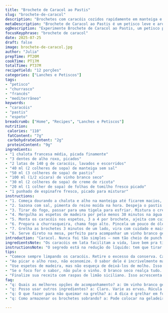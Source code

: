 ```yaml
---
title: "Brochete de Caracol ao Pastis"
slug: "brochete-de-caracol"
description: "Brochetes com caracóis cozidos rapidamente em manteiga e temperados com pastis e vinho branco. Receita sem lactose, sem glúten e sem nozes. Troca de ingredientes e quantidades ajustadas para dar um toque francês com leveza mediterrânea. Maior tempo de marinada e uma pitada de tomilho fresco adicionam aroma especial, enquanto o uso de creme de ricota substitui a maionese, criando cremosidade suave e sabor diferente. Ideal para petisco em churrascos rápidos e encontros descontraídos, com toque de alho roxo e espinafre finamente picado. Fácil de preparar, grelhar na brasa, servir quente ou morno."
metaDescription: "Brochete de Caracol ao Pastis é um petisco leve e aromático. Ideal para churrascos rápidos. Sabor da França com um toque brasileiro."
ogDescription: "Experimente Brochete de Caracol ao Pastis, um petisco prático, com aroma de alho roxo e tomilho. Perfeito para um encontro descontraído."
focusKeyphrase: "brochete de caracol"
date: 2025-07-25
draft: false
image: brochete-de-caracol.jpg
author: "Julia"
prepTime: PT20M
cookTime: PT17M
totalTime: PT37M
recipeYield: "12 porções"
categories: ["Lanches e Petiscos"]
tags:
- "petisco"
- "churrasco"
- "francês"
- "mediterrâneo"
keywords:
- "caracóis"
- "pastis"
- "espeto"
breadcrumb: ["Home", "Recipes", "Lanches e Petiscos"]
nutrition: 
 calories: "110"
 fatContent: "7g"
 carbohydrateContent: "2g"
 proteinContent: "9g"
ingredients:
- "1 chalota francesa média, picada finamente"
- "3 dentes de alho roxo, picados"
- "2 latas de 140 g de caracóis, lavados e escorridos"
- "40 ml (2 colheres de sopa) de manteiga sem sal"
- "50 ml (3 colheres de sopa) de pastis"
- "100 ml (1/2 xícara) de vinho branco seco"
- "30 ml (2 colheres de sopa) de creme de ricota"
- "20 ml (1 colher de sopa) de folhas de tomilho fresco picado"
- "1 punhado de espinafre fresco, picado para misturar"
instructions:
- "1. Começa dourando a chalota e alho na manteiga até ficarem macios, uns 4 minutos em fogo médio. Joga os caracóis direto na panela."
- "2. Sazona com sal, pimenta do reino moída na hora. Despeja o pastis e o vinho branco, deixa ferver até o líquido reduzir quase todo, uns 8 minutos no fogo baixo."
- "3. Tirar do fogo, passar para uma tigela para esfriar. Mistura o creme de ricota, tomilho e espinafre picado. Prova, ajusta sal e pimenta."
- "4. Mergulha as espetos de madeira por pelo menos 30 minutos na água para não queimar na grelha."
- "5. Monta os caracóis nos espetos, 3 a 4 por brochete, ajeita com cuidado."
- "6. Prepara a churrasqueira, chama fogo alto. Pincela um pouco de óleo na grelha para não grudar."
- "7. Grelha as brochetes 3 minutos de um lado, vira com cuidado e mais 3 minutos do outro. Quer quente, não seco."
- "8. Serve direto na mesa, perfeito para acompanhar um vinho branco gelado ou um chope artesanal refrescante."
introduction: "Caracol. Nunca foi tão simples — nem tão cheio de punch. Troca clássica: maionese sai, creme de ricota entra, cria cremoso mais leve. Tomilho vai junto, mistura do sul da França com leve pincelada brasileira. E alho roxo, diferente do comum, deixa aroma mais encorpado, meio adocicado. O pastis marca presença, não exagera, um toque, uma lembrança de Provence. O vinho? Branco seco traz frescor e acidez, não rouba o protagonismo. Espinafre ali no meio, só pra dar verde e textura, reforçar untuosidade. É petisco pra sentar no quintal, rede, jogar conversa fora. Grelha na brasa, aquela fumaça, rápido pra não perder suculência. Vira brochete, fácil de segurar, devorar rapidinho. Serve como entrada, mas já dá vontade de prato único. Rápido, diferente, com toque mediterrâneo brasileiro. Sem grazuras, direto ao ponto. Se gostar de tempero mais forte, aumenta o tomilho, ou troca o espinafre por rúcula pra picância."
ingredientsNote: "Os caracóis em lata facilitam a vida, lave bem pra tirar aquela conserva forte. Use manteiga sem sal para controlar o sal, evita exagero. O alho roxo traz sabor mais intenso e levemente adocicado comparado ao alho branco comum. O pastis é o elemento francês clássico, mas pode trocar por cachaça envelhecida pra efeito brasileiro interessante, só cuidado com o sabor muito forte. Creme de ricota substitui a maionese, fica mais leve e menos gorduroso, sem lactose, combina bem. Use tomilho fresco, seco perde bastante aroma. O espinafre pode ser substituído por outras folhas verdes, como salsinha ou rúcula, dependendo do que quiser no final. O vinho branco deve ser seco, barato serve, evita os doces. A combinação de ingredientes cria equilíbrio entre cremosidade, frescor e leveza com aroma herbáceo e toque suave de anis do pastis. O importante é não deixar nenhum sabor se sobressair demais – buscar harmonização continua, cada mordida tem sua surpresa, mas sem ficar enjoada."
instructionsNote: "O segredo está na redução do líquido: tem que tirar a maior parte do líquido para concentrar sabor. Mexa de vez em quando, não deixe queime o fundo. Depois de esfriar, incorpore o creme de ricota delicadamente para não perder textura. Espete os caracóis com cuidado para não quebrar, molhe as espetos antes para não queimar no churrasco e evitar fumaça desagradável. Grelhe em fogo alto rápido para dourar e manter suculência interna. Vire os espetos com pinça, evita furar e perder suco. Variação rápida: finalize com raspas de limão siciliano para dar uma acidez vibrante. Sirva ainda quente, assim que sair da grelha, para manter sabor e aroma vivos. Acompanhamento? Um branco gelado, chopp artesanal ou até uma caipirinha leve para quebrar o álcool do pastis. Petisco que conversa fácil com momentos descontraídos, não pega fogo, não demora, sai da cozinha pra mesa em menos de 40 minutos."
tips:
- "Comece sempre limpando os caracóis. Retire o excesso da conserva. Caracóis em lata são práticos, mas a limpeza é vital. Manteiga sem sal é o caminho certo, controla a quantidade. O resultado é uma combinação equilibrada."
- "Ao picar o alho roxo, não economize. O sabor dele é incrivelmente mais profundo. O uso do tomilho fresco traz um aroma intenso. Cuidado ao misturar o creme de ricota. Faça devagar, não quebre a textura. É um passo importante."
- "Use espetos de madeira, mas não esqueça de deixá-los de molho. Isso evita que queimem na brasa. A temperatura da grelha é crucial. Fogo alto é ideal. Tempo vai de 3 a 6 minutos, use a intuição pra saber."
- "Se o foco for o sabor, não pule o vinho. O branco seco realça tudo. Se quiser algo diferente, teste cachaça envelhecida no lugar do pastis. O resultado é surpreendente. Mistura de sabores incríveis."
- "Finalize sua receita com raspas de limão siciliano. Isso acrescenta um frescor vibrante. É um toque especial. Sirva os brochetes quentes, logo que saem da grelha. A temperatura mantém o sabor e o aroma vivos."
faq:
- "q: Quais as melhores opções de acompanhamento? a: Um vinho branco gelado é ideal. Chopp artesanal é perfeito também. Procure bebidas que não abafem os sabores. Cerveja leve pode ser uma boa."
- "q: Posso usar outros ingredientes? a: Claro. Varie as ervas. Rúcula no lugar do espinafre é uma opção. Não esqueça de ajustar o sal e a pimenta. Isso faz toda a diferença no sabor."
- "q: O que fazer para não queimar na grelha? a: A dica é grelhar em fogo alto, mas atenção total. Vire com pinça, evita furar. Não deixa queimar o fundo. Isso estraga o sabor."
- "q: Como armazenar os brochetes sobrando? a: Pode colocar na geladeira. Embalar bem é necessário, mas consuma logo. Não é recomendado congelar, a textura muda. Reaqueça rapidamente na grelha, cuidado com os tempos."

---
```


